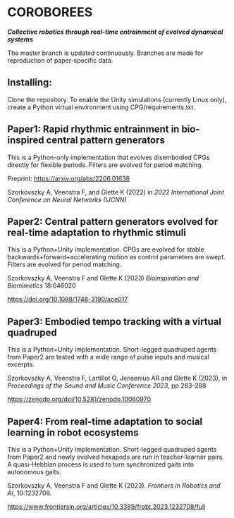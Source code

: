 # COROBOREES
***Collective robotics through real-time entrainment of evolved dynamical systems***

The master branch is updated continuously. Branches are made for reproduction of paper-specific data.

## Installing:
Clone the repository. To enable the Unity simulations (currently Linux only), create a Python virtual environment using CPG/requirements.txt.

## Paper1: Rapid rhythmic entrainment in bio-inspired central pattern generators

This is a Python-only implementation that evolves disembodied CPGs directly for flexible periods. Filters are evolved for period matching.

Preprint: https://arxiv.org/abs/2206.01638

Szorkovszky A, Veenstra F, and Glette K (2022) in *2022 International Joint Conference on Neural Networks (IJCNN)*

## Paper2: Central pattern generators evolved for real-time adaptation to rhythmic stimuli

This is a Python+Unity implementation. CPGs are evolved for stable backwards+forward+accelerating motion as control parameters are swept. Filters are evolved for period matching.

Szorkovszky A, Veenstra F and Glette K (2023) *Bioinspiration and Biomimetics* 18:046020

https://doi.org/10.1088/1748-3190/ace017

## Paper3: Embodied tempo tracking with a virtual quadruped

This is a Python+Unity implementation. Short-legged quadruped agents from Paper2 are tested with a wide range of pulse inputs and musical excerpts.

Szorkovszky A, Veenstra F, Lartillot O, Jensenius AR and Glette K (2023), in *Proceedings of the Sound and Music Conference 2023*, pp 283-288

https://zenodo.org/doi/10.5281/zenodo.10060970

## Paper4: From real-time adaptation to social learning in robot ecosystems

This is a Python+Unity implementation. Short-legged quadruped agents from Paper2 and newly evolved hexapods are run in teacher-learner pairs. A quasi-Hebbian process is used to turn synchronized gaits into autonomous gaits.

Szorkovszky A, Veenstra F and Glette K (2023). *Frontiers in Robotics and AI*, 10:1232708.

https://www.frontiersin.org/articles/10.3389/frobt.2023.1232708/full
